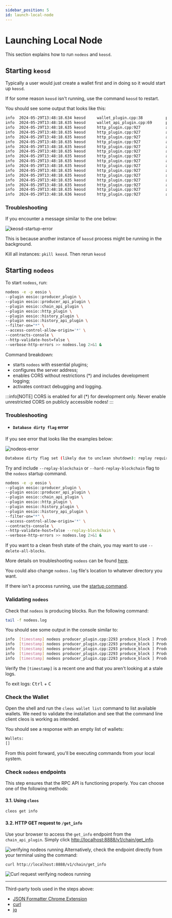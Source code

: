 ```yaml
---
sidebar_position: 5
id: launch-local-node
---
```


# Launching Local Node

This section explains how to run `nodeos` and `keosd`.

## Starting `keosd`

Typically a user would just create a wallet first and in doing so it would start up `keosd`.

If for some reason `keosd` isn't running, use the command `keosd` to restart.

You should see some output that looks like this:

```bash
info  2024-05-29T13:48:18.634 keosd     wallet_plugin.cpp:38          plugin_initialize    ] initializing wallet plugin
info  2024-05-29T13:48:18.635 keosd     wallet_api_plugin.cpp:69      plugin_startup       ] starting wallet_api_plugin
info  2024-05-29T13:48:18.635 keosd     http_plugin.cpp:927           add_handler          ] add api url: /v1/wallet/create
info  2024-05-29T13:48:18.635 keosd     http_plugin.cpp:927           add_handler          ] add api url: /v1/wallet/create_key
info  2024-05-29T13:48:18.635 keosd     http_plugin.cpp:927           add_handler          ] add api url: /v1/wallet/get_public_keys
info  2024-05-29T13:48:18.635 keosd     http_plugin.cpp:927           add_handler          ] add api url: /v1/wallet/import_key
info  2024-05-29T13:48:18.635 keosd     http_plugin.cpp:927           add_handler          ] add api url: /v1/wallet/list_keys
info  2024-05-29T13:48:18.635 keosd     http_plugin.cpp:927           add_handler          ] add api url: /v1/wallet/list_wallets
info  2024-05-29T13:48:18.635 keosd     http_plugin.cpp:927           add_handler          ] add api url: /v1/wallet/lock
info  2024-05-29T13:48:18.635 keosd     http_plugin.cpp:927           add_handler          ] add api url: /v1/wallet/lock_all
info  2024-05-29T13:48:18.635 keosd     http_plugin.cpp:927           add_handler          ] add api url: /v1/wallet/open
info  2024-05-29T13:48:18.635 keosd     http_plugin.cpp:927           add_handler          ] add api url: /v1/wallet/remove_key
info  2024-05-29T13:48:18.635 keosd     http_plugin.cpp:927           add_handler          ] add api url: /v1/wallet/set_timeout
info  2024-05-29T13:48:18.635 keosd     http_plugin.cpp:927           add_handler          ] add api url: /v1/wallet/sign_digest
info  2024-05-29T13:48:18.635 keosd     http_plugin.cpp:927           add_handler          ] add api url: /v1/wallet/sign_transaction
info  2024-05-29T13:48:18.635 keosd     http_plugin.cpp:927           add_handler          ] add api url: /v1/wallet/unlock
info  2024-05-29T13:48:18.636 keosd     http_plugin.cpp:927           add_handler          ] add api url: /v1/node/get_supported_apis
```

### Troubleshooting

If you encounter a message similar to the one below:

![keosd-startup-error](/img/errors/keosd-start-error.png)

This is because another instance of `keosd` process might be running in the background.

Kill all instances: `pkill keosd`. Then rerun `keosd`

## Starting `nodeos`

To start `nodeos`, run:

```bash
nodeos -e -p eosio \
--plugin eosio::producer_plugin \
--plugin eosio::producer_api_plugin \
--plugin eosio::chain_api_plugin \
--plugin eosio::http_plugin \
--plugin eosio::history_plugin \
--plugin eosio::history_api_plugin \
--filter-on="*" \
--access-control-allow-origin='*' \
--contracts-console \
--http-validate-host=false \
--verbose-http-errors >> nodeos.log 2>&1 &
```

Command breakdown:

- starts `nodeos` with essential plugins;
- configures the server address;
- enables CORS without restrictions (\*) and includes development logging;
- activates contract debugging and logging.

:::info[NOTE]
CORS is enabled for all (\*) for development only. Never enable unrestricted CORS on publicly accessible nodes!
:::

### Troubleshooting

- #### `Database dirty flag` error

If you see error that looks like the examples below:

![nodeos-error](/img/errors/nodeos-error.png)

```bash
Database dirty flag set (likely due to unclean shutdown): replay required
```

Try and include `--replay-blockchain` or `--hard-replay-blockchain` flag to the `nodeos` startup command.

```bash
nodeos -e -p eosio \
--plugin eosio::producer_plugin \
--plugin eosio::producer_api_plugin \
--plugin eosio::chain_api_plugin \
--plugin eosio::http_plugin \
--plugin eosio::history_plugin \
--plugin eosio::history_api_plugin \
--filter-on="*" \
--access-control-allow-origin='*' \
--contracts-console \
--http-validate-host=false --replay-blockchain \
--verbose-http-errors >> nodeos.log 2>&1 &
```

If you want to a clean fresh state of the chain, you may want to use `--delete-all-blocks`.

More details on troubleshooting `nodeos` can be found [here](https://developers.eos.io/manuals/eos/v2.0/nodeos/troubleshooting/index).

You could also change `nodeos.log` file's location to whatever directory you want.

If there isn't a process running, use the [startup command](#starting-nodeos).

### Validating `nodeos`

Check that `nodeos` is producing blocks. Run the following command:

```bash
tail -f nodeos.log
```

You should see some output in the console similar to:

```bash
info  [timestamp] nodeos producer_plugin.cpp:2293 produce_block ] Produced block b50adde5943bdde1... #44 at [timestamp] signed by eosio [trxs: 0, lib: 43, confirmed: 0]
info  [timestamp] nodeos producer_plugin.cpp:2293 produce_block ] Produced block 39b2a4fef9db084f... #45 at [timestamp] signed by eosio [trxs: 0, lib: 44, confirmed: 0]
info  [timestamp] nodeos producer_plugin.cpp:2293 produce_block ] Produced block cd23d3646d0166dc... #46 at [timestamp] signed by eosio [trxs: 0, lib: 45, confirmed: 0]
info  [timestamp] nodeos producer_plugin.cpp:2293 produce_block ] Produced block 14bd99c3c3ffd441... #47 at [timestamp] signed by eosio [trxs: 0, lib: 46, confirmed: 0]
info  [timestamp] nodeos producer_plugin.cpp:2293 produce_block ] Produced block 2e5fb9d0f2dce119... #48 at [timestamp] signed by eosio [trxs: 0, lib: 47, confirmed: 0]
```

Verify the `[timestamp]` is a recent one and that you aren't looking at a stale logs.

To exit logs: <kbd>Ctrl</kbd> + <kbd>C</kbd>

### Check the Wallet

Open the shell and run the `cleos wallet list` command to list available wallets. We need to validate the installation and see that the command line client cleos is working as intended.

You should see a response with an empty list of wallets:

```bash
Wallets:
[]
```

From this point forward, you'll be executing commands from your local system.

### Check `nodeos` endpoints

This step ensures that the RPC API is functioning properly. You can choose one of the following methods:

#### 3.1. Using `cleos`

```bash
cleos get info 
```

#### 3.2. HTTP GET request to `/get_info`

Use your browser to access the `get_info` endpoint from the `chain_api_plugin`. Simply click [http://localhost:8888/v1/chain/get_info](http://localhost:8888/v1/chain/get_info).

![verifying nodeos running](/img/chain-api-verify-nodeos.png) Alternatively, check the endpoint directly from your terminal using the command:

`curl http://localhost:8888/v1/chain/get_info`

![Curl request verifying nodeos running](/img/curl-request-verify-nodeos.png)

---

Third-party tools used in the steps above:

- [JSON Formatter Chrome Extension](https://chromewebstore.google.com/detail/json-formatter/bcjindcccaagfpapjjmafapmmgkkhgoa?hl=en)
- [curl](https://curl.se/)
- [jq](https://jqlang.github.io/jq/download/)
